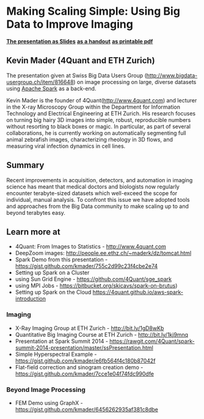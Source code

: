 # Making Scaling Simple: Using Big Data to Improve Imaging 

__[The presentation as Slides](https://rawgit.com/4Quant/sbdug-meeting-2015/master/microscopy-big-data.html)__
__[as a handout](https://rawgit.com/4Quant/sbdug-meeting-2015/master/printable.html)__
__[as printable pdf](https://rawgit.com/4Quant/sbdug-meeting-2015/master/printable.pdf)__

## Kevin Mader (4Quant and ETH Zurich)
The presentation given at Swiss Big Data Users Group (http://www.bigdata-usergroup.ch/item/816648) on image processing on large, diverse datasets using [Apache Spark](http://spark.apache.org) as a back-end.

Kevin Mader is the founder of 4Quant(http://www.4quant.com) and lecturer in the X-ray Microscopy Group within the Department for Information Technology and Electrical Engineering at ETH Zurich. His research focuses on turning big hairy 3D images into simple, robust, reproducible numbers without resorting to black boxes or magic. In particular, as part of several collaborations, he is currently working on automatically segmenting full animal zebrafish images, characterizing rheology in 3D flows, and measuring viral infection dynamics in cell lines.

## Summary
Recent improvements in acquisition, detectors, and automation in imaging science has meant that medical doctors and biologists now regularly encounter terabyte-sized datasets which well-exceed the scope for individual, manual analysis. To confront this issue we have adopted tools and approaches from the Big Data community to make scaling up to and beyond terabytes easy.

## Learn more at 
- 4Quant: From Images to Statistics - http://www.4quant.com
 - DeepZoom images: http://people.ee.ethz.ch/~maderk/dz/tomcat.html
- Spark Demo from this presentation - https://gist.github.com/kmader/755c2d99c23f4cbe2e74
- Setting up Spark on a Cluster
 - using Sun Grid Engine - https://github.com/4Quant/sge_spark
 - using MPI Jobs - https://bitbucket.org/skicavs/spark-on-brutus)
- Setting up Spark on the Cloud https://4quant.github.io/aws-spark-introduction

### Imaging
- X-Ray Imaging Group at ETH Zurich - http://bit.ly/1gD8wKb
- Quantitative Big Imaging Course at ETH Zurich - http://bit.ly/1kj9mnq
- Presentation at Spark Summit 2014 - https://rawgit.com/4Quant/spark-summit-2014-presentation/master/ssPresentation.html
- Simple Hyperspectral Example - https://gist.github.com/kmader/e6fb564f4c180b87042f
- Flat-field correction and sinogram creation demo - https://gist.github.com/kmader/7cce1e04f74fdc990dfe

### Beyond Image Processing
- FEM Demo using GraphX - https://gist.github.com/kmader/6456262935af381c8dbe
